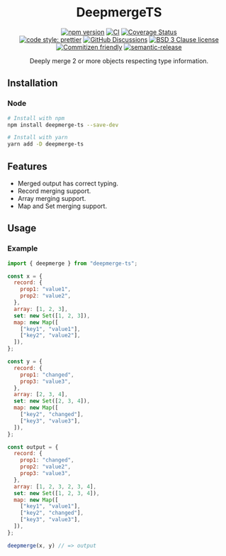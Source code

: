 <div align="center">

# DeepmergeTS

[![npm version](https://img.shields.io/npm/v/deepmerge-ts.svg)](https://www.npmjs.com/package/deepmerge-ts)
[![CI](https://github.com/RebeccaStevens/deepmerge-ts/actions/workflows/ci.yml/badge.svg)](https://github.com/RebeccaStevens/deepmerge-ts/actions/workflows/ci.yml)
[![Coverage Status](https://codecov.io/gh/RebeccaStevens/deepmerge-ts/branch/main/graph/badge.svg?token=MVpR1oAbIT)](https://codecov.io/gh/RebeccaStevens/deepmerge-ts)\
[![code style: prettier](https://img.shields.io/badge/code_style-prettier-ff69b4.svg?style=flat-square)](https://github.com/prettier/prettier)
[![GitHub Discussions](https://img.shields.io/github/discussions/RebeccaStevens/deepmerge-ts?style=flat-square)](https://github.com/RebeccaStevens/deepmerge-ts/discussions)
[![BSD 3 Clause license](https://img.shields.io/github/license/RebeccaStevens/deepmerge-ts.svg?style=flat-square)](https://opensource.org/licenses/BSD-3-Clause)
[![Commitizen friendly](https://img.shields.io/badge/commitizen-friendly-brightgreen.svg?style=flat-square)](https://commitizen.github.io/cz-cli/)
[![semantic-release](https://img.shields.io/badge/%20%20%F0%9F%93%A6%F0%9F%9A%80-semantic--release-e10079.svg?style=flat-square)](https://github.com/semantic-release/semantic-release)

Deeply merge 2 or more objects respecting type information.

</div>

## Installation

### Node

```sh
# Install with npm
npm install deepmerge-ts --save-dev

# Install with yarn
yarn add -D deepmerge-ts
```

## Features

- Merged output has correct typing.
- Record merging support.
- Array merging support.
- Map and Set merging support.

## Usage

### Example

```js
import { deepmerge } from "deepmerge-ts";

const x = {
  record: {
    prop1: "value1",
    prop2: "value2",
  },
  array: [1, 2, 3],
  set: new Set([1, 2, 3]),
  map: new Map([
    ["key1", "value1"],
    ["key2", "value2"],
  ]),
};

const y = {
  record: {
    prop1: "changed",
    prop3: "value3",
  },
  array: [2, 3, 4],
  set: new Set([2, 3, 4]),
  map: new Map([
    ["key2", "changed"],
    ["key3", "value3"],
  ]),
};

const output = {
  record: {
    prop1: "changed",
    prop2: "value2",
    prop3: "value3",
  },
  array: [1, 2, 3, 2, 3, 4],
  set: new Set([1, 2, 3, 4]),
  map: new Map([
    ["key1", "value1"],
    ["key2", "changed"],
    ["key3", "value3"],
  ]),
};

deepmerge(x, y) // => output
```
